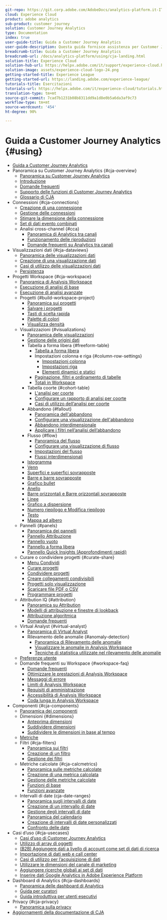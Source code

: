 ```yaml
---
git-repo: https://git.corp.adobe.com/AdobeDocs/analytics-platform.it-IT
cloud: Experience Cloud
product: adobe analytics
sub-product: customer journey
solution: Customer Journey Analytics
type: Documentation
index: true
user-guide-title: Guida a Customer Journey Analytics
user-guide-description: Questa guida fornisce assistenza per Customer Journey Analytics, la soluzione di Adobe di nuova generazione per l’analisi cross-channel, basata su Adobe Experience Platform.
breadcrumb-title: Guida a Customer Journey Analytics
breadcrumb-url: /docs/analytics-platform/using/cja-landing.html
solution-title: Experience Cloud
solution-hub-url: https://helpx.adobe.com/it/support/experience-cloud.html
solution-image: assets/experience-cloud-logo-24.png
getting-started-title: Experience League
getting-started-url: https://landing.adobe.com/experience-league/
tutorials-title: Esercitazioni
tutorials-url: https://helpx.adobe.com/it/experience-cloud/tutorials.html
translation-type: tm+mt
source-git-commit: 7cad7b1231b08b8311dd9a1d8e0b5a6da3af9c73
workflow-type: tm+mt
source-wordcount: '454'
ht-degree: 90%

---
```



# Guida a Customer Journey Analytics {#using}

+ [Guida a Customer Journey Analytics](getting-started/cja-landing.md)
+ Panoramica su Customer Journey Analytics {#cja-overview}
   + [Panoramica su Customer Journey Analytics](getting-started/cja-overview.md)
   + [Introduzione](getting-started/cja-getting-started.md)
   + [Domande frequenti](getting-started/cja-faq.md)
   + [Supporto delle funzioni di Customer Journey Analytics](getting-started/cja-aa.md)
   + [Glossario di CJA](getting-started/cja-glossary.md)
+ Connessioni {#cja-connections}
   + [Creazione di una connessione](connections/create-connection.md)
   + [Gestione delle connessioni](connections/manage-connection.md)
   + [Stimare la dimensione della connessione](connections/estimate-connection-size.md)
   + [Set di dati evento combinati](connections/combined-dataset.md)
   + Analisi cross-channel {#cca}
      + [Panoramica di Analytics tra canali](connections/cca/overview.md)
      + [Funzionamento delle riproduzioni](connections/cca/replay.md)
      + [Domande frequenti su Analytics tra canali](connections/cca/faq.md)
+ Visualizzazioni dati {#cja-dataviews}
   + [Panoramica delle visualizzazioni dati](data-views/data-views.md)
   + [Creazione di una visualizzazione dati](data-views/create-dataview.md)
   + [Casi di utilizzo delle visualizzazioni dati](data-views/data-views-usecases.md)
   + [Persistenza](data-views/persistence.md)
+ Progetti Workspace {#cja-workspace}
   + [Panoramica di Analysis Workspace](analysis-workspace/home.md)
   + [Esecuzione di analisi di base](analysis-workspace/perform-basic-analysis.md)
   + [Esecuzione di analisi avanzate](analysis-workspace/perform-adv-analysis.md)
   + Progetti {#build-workspace-project}
      + [Panoramica sui progetti](analysis-workspace/build-workspace-project/freeform-overview.md)
      + [Salvare i progetti](analysis-workspace/build-workspace-project/save-projects.md)
      + [Tasti di scelta rapida](analysis-workspace/build-workspace-project/fa-shortcut-keys.md)
      + [Palette di colori](analysis-workspace/build-workspace-project/color-palettes.md)
      + [Visualizza densità](analysis-workspace/build-workspace-project/view-density.md)
   + Visualizzazioni {#visualizations}
      + [Panoramica delle visualizzazioni](analysis-workspace/visualizations/freeform-analysis-visualizations.md)
      + [Gestione delle origini dati](analysis-workspace/visualizations/t-sync-visualization.md)
      + Tabella a forma libera {#freeform-table}
         + [Tabella a forma libera](analysis-workspace/visualizations/freeform-table/freeform-table.md)
         + Impostazioni colonna e riga {#column-row-settings}
            + [Impostazioni colonna](analysis-workspace/visualizations/freeform-table/column-row-settings/column-settings.md)
            + [Impostazioni riga](analysis-workspace/visualizations/freeform-table/column-row-settings/table-settings.md)
            + [Elementi dinamici e statici](analysis-workspace/visualizations/freeform-table/column-row-settings/manual-vs-dynamic-rows.md)
         + [Paginazione, filtri e ordinamento di tabelle](analysis-workspace/visualizations/freeform-table/pagination-filtering-sorting.md)
         + [Totali in Workspace](analysis-workspace/visualizations/freeform-table/workspace-totals.md)
      + Tabella coorte {#cohort-table}
         + [L&#39;analisi per coorte](analysis-workspace/visualizations/cohort-table/cohort-analysis.md)
         + [Configurare un rapporto di analisi per coorte](analysis-workspace/visualizations/cohort-table/t-cohort.md)
         + [Casi di utilizzo dell’analisi per coorte](analysis-workspace/visualizations/cohort-table/cohort-use-cases.md)
      + Abbandono {#fallout}
         + [Panoramica dell&#39;abbandono](analysis-workspace/visualizations/fallout/fallout-flow.md)
         + [Configurare una visualizzazione dell&#39;abbandono](analysis-workspace/visualizations/fallout/configuring-fallout.md)
         + [Abbandono interdimensionale](analysis-workspace/visualizations/fallout/configuring-interdimensional-fallout.md)
         + [Applicare i filtri nell’analisi dell’abbandono](analysis-workspace/visualizations/fallout/compare-segments-fallout.md)
      + Flusso {#flow}
         + [Panoramica del flusso](analysis-workspace/visualizations/c-flow/flow.md)
         + [Configurare una visualizzazione di flusso](analysis-workspace/visualizations/c-flow/creating-flow-report.md)
         + [Impostazioni del flusso](analysis-workspace/visualizations/c-flow/flow-settings.md)
         + [Flussi interdimensionali](analysis-workspace/visualizations/c-flow/multi-dimensional-flow.md)
      + [Istogramma](analysis-workspace/visualizations/histogram.md)
      + [Venn](analysis-workspace/visualizations/venn.md)
      + [Superfici e superfici sovrapposte](analysis-workspace/visualizations/area.md)
      + [Barre e barre sovrapposte](analysis-workspace/visualizations/bar.md)
      + [Grafico bullet](analysis-workspace/visualizations/bullet-graph.md)
      + [Anello](analysis-workspace/visualizations/donut.md)
      + [Barre orizzontali e Barre orizzontali sovrapposte](analysis-workspace/visualizations/horizontal-bar.md)
      + [Linee](analysis-workspace/visualizations/line.md)
      + [Grafico a dispersione](analysis-workspace/visualizations/scatterplot.md)
      + [Numero riepilogo e Modifica riepilogo](analysis-workspace/visualizations/summary-number-change.md)
      + [Testo](analysis-workspace/visualizations/text.md)
      + [Mappa ad albero](analysis-workspace/visualizations/treemap.md)
   + Pannelli {#panels}
      + [Panoramica dei pannelli](analysis-workspace/c-panels/panels.md)
      + [Pannello Attribuzione](analysis-workspace/c-panels/attribution.md)
      + [Pannello vuoto](analysis-workspace/c-panels/blank-panel.md)
      + [Pannello a forma libera](analysis-workspace/c-panels/freeform-panel.md)
      + [Pannello Quick Insights (Approfondimenti rapidi)](analysis-workspace/c-panels/quickinsight.md)
   + Curare o condividere progetti {#curate-share}
      + [Menu Condividi](analysis-workspace/curate-share/send-schedule-files.md)
      + [Curare progetti](analysis-workspace/curate-share/curate.md)
      + [Condividere progetti](analysis-workspace/curate-share/share-projects.md)
      + [Creare collegamenti condivisibili](analysis-workspace/curate-share/shareable-links.md)
      + [Progetti solo visualizzazione](analysis-workspace/curate-share/view-only-projects.md)
      + [Scaricare file PDF o CSV](analysis-workspace/curate-share/download-send.md)
      + [Programmare progetti](analysis-workspace/curate-share/t-schedule-report.md)
   + Attribution IQ {#attribution}
      + [Panoramica su Attribution](analysis-workspace/attribution/overview.md)
      + [Modelli di attribuzione e finestre di lookback](analysis-workspace/attribution/models.md)
      + [Attribuzione algoritmica](analysis-workspace/attribution/algorithmic.md)
      + [Domande frequenti](analysis-workspace/attribution/faq.md)
   + Virtual Analyst {#virtual-analyst}
      + [Panoramica di Virtual Analyst](analysis-workspace/virtual-analyst/overview.md)
      + Rilevamento delle anomalie {#anomaly-detection}
         + [Panoramica di Rilevamento delle anomalie](analysis-workspace/virtual-analyst/c-anomaly-detection/anomaly-detection.md)
         + [Visualizzare le anomalie in Analysis Workspace](analysis-workspace/virtual-analyst/c-anomaly-detection/view-anomalies.md)
         + [Tecniche di statistica utilizzate nel rilevamento delle anomalie](analysis-workspace/virtual-analyst/c-anomaly-detection/statistics-anomaly-detection.md)
   + [Preferenze utente](analysis-workspace/user-preferences.md)
   + Domande frequenti su Workspace {#workspace-faq}
      + [Domande frequenti](analysis-workspace/workspace-faq/faq.md)
      + [Ottimizzare le prestazioni di Analysis Workspace](analysis-workspace/workspace-faq/optimizing-performance.md)
      + [Messaggi di errore](analysis-workspace/workspace-faq/error-messages.md)
      + [Limiti di Analysis Workspace](analysis-workspace/workspace-faq/aw-limitations.md)
      + [Requisiti di amministrazione](analysis-workspace/workspace-faq/frequently-asked-questions-analysis-workspace.md)
      + [Accessibilità di Analysis Workspace](analysis-workspace/workspace-faq/aw-accessibility.md)
      + [Coda lunga in Analysis Workspace](analysis-workspace/workspace-faq/long-tail.md)
+ Componenti {#cja-components}
   + [Panoramica dei componenti](components/overview.md)
   + Dimensioni {#dimensions}
      + [Anteprima dimensioni](components/dimensions/view-dimensions.md)
      + [Suddividere dimensioni](components/dimensions/t-breakdown-fa.md)
      + [Suddividere le dimensioni in base al tempo](components/dimensions/time-parting-dimensions.md)
   + [Metriche](components/apply-create-metrics.md)
   + Filtri {#cja-filters}
      + [Panoramica sui filtri](components/filters/filters-overview.md)
      + [Creazione di un filtro](components/filters/create-filters.md)
      + [Gestione dei filtri](components/filters/manage-filters.md)
   + Metriche calcolate {#cja-calcmetrics}
      + [Panoramica sulle metriche calcolate](components/calc-metrics/calc-metr-overview.md)
      + [Creazione di una metrica calcolata](components/calc-metrics/create.md)
      + [Gestione delle metriche calcolate](components/calc-metrics/manage.md)
      + [Funzioni di base](components/calc-metrics/cm-functions.md)
      + [Funzioni avanzate](components/calc-metrics/cm-adv-functions.md)
   + Intervalli di date {cja-date-ranges}
      + [Panoramica sugli intervalli di date](components/date-ranges/overview.md)
      + [Creazione di un intervallo di date](components/date-ranges/create.md)
      + [Gestione degli intervalli di date](components/date-ranges/manage.md)
      + [Panoramica del calendario](components/date-ranges/calendar.md)
      + [Creazione di intervalli di date personalizzati](components/date-ranges/custom-date-ranges.md)
      + [Confronto delle date](components/date-ranges/time-comparison.md)
+ Casi d’uso {#cja-usecases}
   + [Casi d’uso di Customer Journey Analytics](use-cases/cja-usecases.md)
   + [Utilizzo di array di oggetti](use-cases/object-arrays.md)
   + [(B2B) Aggiungere dati a livello di account come set di dati di ricerca](use-cases/b2b.md)
   + [Importazione di dati web e call center](use-cases/call-center.md)
   + [Casi di utilizzo per l’acquisizione di dati](use-cases/data-ingestion.md)
   + [Utilizzare le dimensioni del canale di marketing](use-cases/marketing-channels.md)
   + [Aggiungere ricerche globali ai set di dati](use-cases/global-lookups.md)
   + [Inserire dati Google Analytics in Adobe Experience Platform](use-cases/ga-to-cja.md)
+ Dashboard di Analytics {#cja-dashboards}
   + [Panoramica delle dashboard di Analytics](mobile-app/home.md)
   + [Guida per curatori](mobile-app/curator.md)
   + [Guida introduttiva per utenti esecutivi](mobile-app/executive.md)
+ Privacy {#cja-privacy}
   + [Panoramica sulla privacy](privacy/privacy-overview.md)
+ [Aggiornamenti della documentazione di CJA](doc-changes.md)

